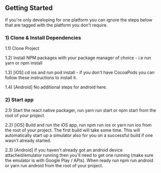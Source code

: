 ## Getting Started
If you're only developing for one platform you can ignore the steps below that are tagged with the platform you don't require.

### 1) Clone & Install Dependencies
1.1) Clone Project

1.2) Install NPM packages with your package manager of choice - i.e run yarn or npm install

1.3) [iOS] cd ios and run pod install - if you don't have CocoaPods you can follow these instructions to install it.

1.4) [Android] No additional steps for android here.
### 2) Start app
2.1) Start the react native packager, run yarn run start or npm start from the root of your project.

2.2) [iOS] Build and run the iOS app, run npm run ios or yarn run ios from the root of your project. The first build will take some time. This will automatically start up a simulator also for you on a successful build if one wasn't already started.

2.3) [Android] If you haven't already got an android device attached/emulator running then you'll need to get one running (make sure the emulator is with Google Play / APIs). When ready run npm run android or yarn run android from the root of your project.
